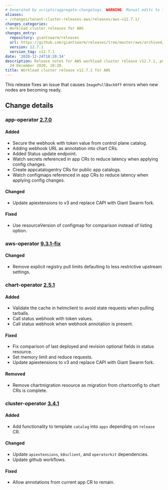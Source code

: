 ```yaml
---
# Generated by scripts/aggregate-changelogs. WARNING: Manual edits to this files will be overwritten.
aliases:
- /changes/tenant-cluster-releases-aws/releases/aws-v12.7.1/
changes_categories:
- Workload cluster releases for AWS
changes_entry:
  repository: giantswarm/releases
  url: https://github.com/giantswarm/releases/tree/master/aws/archived/v12.7.1
  version: 12.7.1
  version_tag: v12.7.1
date: '2020-12-24T10:20:34'
description: Release notes for AWS workload cluster release v12.7.1, published on
  24 December 2020, 10:20.
title: Workload cluster release v12.7.1 for AWS
---
```


This release fixes an issue that causes `ImagePullBackOff` errors when new nodes are becoming ready.

## Change details

### app-operator [2.7.0](https://github.com/giantswarm/app-operator/releases/tag/v2.7.0)

#### Added
- Secure the webhook with token value from control plane catalog.
- Adding webhook URL as annotation into chart CRs.
- Added Status update endpoint.
- Watch secrets referenced in app CRs to reduce latency when applying config
changes.
- Create appcatalogentry CRs for public app catalogs.
- Watch configmaps referenced in app CRs to reduce latency when applying config
changes.

#### Changed
- Update apiextensions to v3 and replace CAPI with Giant Swarm fork.

#### Fixed
- Use resourceVersion of configmap for comparison instead of listing option.

### aws-operator [9.3.1-fix](https://github.com/giantswarm/aws-operator/releases/tag/v9.3.1-fix)

#### Changed
- Remove explicit registry pull limits defaulting to less restrictive upstream settings.

### chart-operator [2.5.1](https://github.com/giantswarm/chart-operator/releases/tag/v2.5.1)

#### Added
- Validate the cache in helmclient to avoid state requests when pulling tarballs.
- Call status webhook with token values.
- Call status webhook when webhook annotation is present.

#### Fixed
- Fix comparison of last deployed and revision optional fields in status resource.
- Set memory limit and reduce requests.
- Update apiextensions to v3 and replace CAPI with Giant Swarm fork.

#### Removed
- Remove chartmigration resource as migration from chartconfig to chart CRs is
complete.

### cluster-operator [3.4.1](https://github.com/giantswarm/cluster-operator/releases/tag/v3.4.1)

#### Added
- Add functionality to template `catalog` into `apps` depending on `release` CR.

#### Changed
- Update `apiextensions`, `k8sclient`, and `operatorkit` dependencies.
- Update github workflows.

#### Fixed
-  Allow annotations from current app CR to remain.
